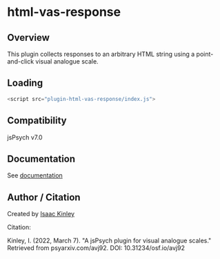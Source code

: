 # html-vas-response

## Overview

This plugin collects responses to an arbitrary HTML string using a point-and-click visual analogue scale.

## Loading

```js
<script src="plugin-html-vas-response/index.js">
```

## Compatibility

jsPsych v7.0

## Documentation

See [documentation](docs/jspsych-html-vas-response.md)

## Author / Citation

Created by [Isaac Kinley](https://github.com/kinleyid)

Citation:

Kinley, I. (2022, March 7). "A jsPsych plugin for visual analogue scales." Retrieved from psyarxiv.com/avj92. DOI: 10.31234/osf.io/avj92